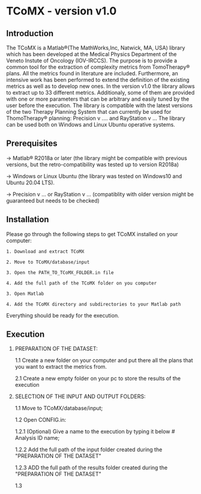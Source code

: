 # TCoMX - version v1.0

## Introduction
The TCoMX is a Matlab®(The MathWorks,Inc, Natwick, MA, USA) library which has been developed at the Medical Physics Department of the Veneto Instute of Oncology (IOV-IRCCS). The purpose is to provide a common tool for the extraction of complexity metrics from TomoTherapy® plans. All the metrics found in literature are included. Furthermore, an intensive work has been performed to extend the definition of the existing metrics as well as to develop new ones. 
In the version v1.0 the library allows to extract up to 33 different metrics. Additionaly, 
some of them are provided with one or more parameters that can be arbitrary and easily tuned by the user before the execution.
The library is compatible with the latest versions of the two Therapy Planning System that can currently be used for ThomoTherapy® planning: Precision v .... and RayStation v ...
The library can be used both on Windows and Linux Ubuntu operative systems.

## Prerequisites
-> Matlab® R2018a or later (the library might be compatible with previous versions, but the retro-compatibility was tested up to version R2018a)

-> Windows or Linux Ubuntu (the library was tested on Windows10 and Ubuntu 20.04 LTS).

-> Precision v ... or RayStation v ... (compatiblity with older version might be guaranteed but needs to be checked)

## Installation
Please go through the following steps to get TCoMX installed on your computer:

	1. Download and extract TCoMX
	
	2. Move to TCoMX/database/input
	
	3. Open the PATH_TO_TCoMX_FOLDER.in file
	
	4. Add the full path of the TCoMX folder on you computer
	
	3. Open Matlab
	
	4. Add the TCoMX directory and subdirectories to your Matlab path


Everything should be ready for the execution.

## Execution
1. PREPARATION OF THE DATASET:

	1.1 Create a new folder on your computer and put there all the plans that you want to extract the metrics from.
	
	2.1 Create a new empty folder on your pc to store the results of the execution
	
	
2. SELECTION OF THE INPUT AND OUTPUT FOLDERS:

	1.1 Move to TCoMX/database/input;
	
	1.2 Open CONFIG.in:
	
	1.2.1 (Optional) Give a name to the execution by typing it below # Analysis ID name;
	
	1.2.2 Add the full path of the input folder created during the "PREPARATION OF THE DATASET"
		
	1.2.3 ADD the full path of the results folder created during the "PREPARATION OF THE DATASET"
		
		
		
		
		
	
	1.3 
